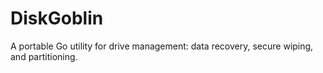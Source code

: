 # DiskGoblin
A portable Go utility for drive management: data recovery, secure wiping, and partitioning.
